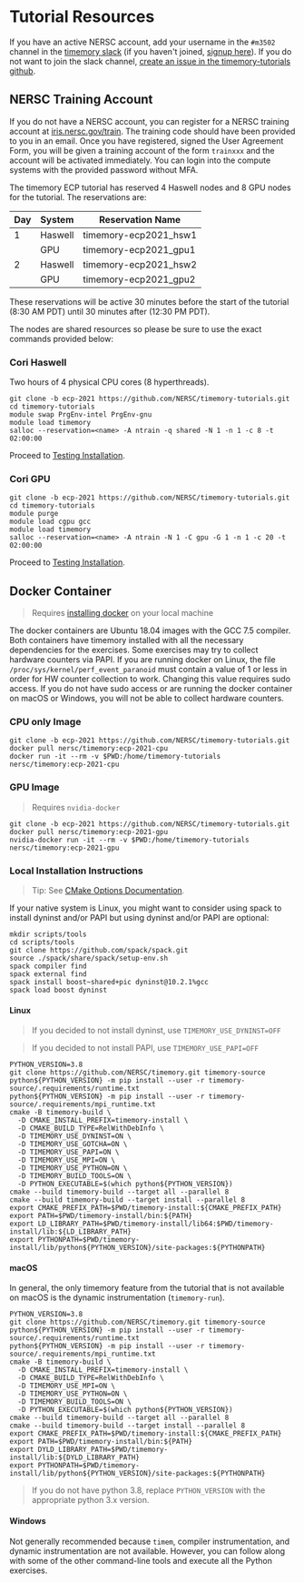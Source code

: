 # Tutorial Resources

If you have an active NERSC account, add your username in the `#m3502` channel in the
[timemory slack](https://timemory.slack.com/)
(if you haven't joined, [signup here](https://join.slack.com/t/timemory/signup)).
If you do not want to join the slack channel,
[create an issue in the timemory-tutorials github](https://github.com/NERSC/timemory-tutorials/issues/new).

## NERSC Training Account

If you do not have a NERSC account,
you can register for a NERSC training account at [iris.nersc.gov/train](https://iris.nersc.gov/train).
The training code should have been provided to you in an email. Once you have registered, signed the
User Agreement Form, you will be given a training account of the form `trainxxx` and the account
will be activated immediately. You can login into the compute systems with the provided password without MFA.

The timemory ECP tutorial has reserved 4 Haswell nodes and 8 GPU nodes for the tutorial. The reservations are:

| Day | System  | Reservation Name      |
| --- | ------- | --------------------- |
| 1   | Haswell | timemory-ecp2021_hsw1 |
|     | GPU     | timemory-ecp2021_gpu1 |
| 2   | Haswell | timemory-ecp2021_hsw2 |
|     | GPU     | timemory-ecp2021_gpu2 |

These reservations will be active 30 minutes before the start of the tutorial (8:30 AM PDT) until 30 minutes after (12:30 PM PDT).

The nodes are shared resources so please be sure to use the exact commands provided below:

### Cori Haswell

Two hours of 4 physical CPU cores (8 hyperthreads).

```console
git clone -b ecp-2021 https://github.com/NERSC/timemory-tutorials.git
cd timemory-tutorials
module swap PrgEnv-intel PrgEnv-gnu
module load timemory
salloc --reservation=<name> -A ntrain -q shared -N 1 -n 1 -c 8 -t 02:00:00
```

Proceed to [Testing Installation](testing.md).

### Cori GPU

```console
git clone -b ecp-2021 https://github.com/NERSC/timemory-tutorials.git
cd timemory-tutorials
module purge
module load cgpu gcc
module load timemory
salloc --reservation=<name> -A ntrain -N 1 -C gpu -G 1 -n 1 -c 20 -t 02:00:00
```

Proceed to [Testing Installation](testing.md).

## Docker Container

> Requires [installing docker](https://docs.docker.com/get-docker/) on your local machine

The docker containers are Ubuntu 18.04 images with the GCC 7.5 compiler.
Both containers have timemory installed with all the necessary dependencies for the exercises.
Some exercises may try to collect hardware counters via PAPI. If you are running docker
on Linux, the file `/proc/sys/kernel/perf_event_paranoid` must contain a value of 1 or less
in order for HW counter collection to work. Changing this value requires sudo access.
If you do not have sudo access or are running the docker container on macOS or Windows,
you will not be able to collect hardware counters.

### CPU only Image

```console
git clone -b ecp-2021 https://github.com/NERSC/timemory-tutorials.git
docker pull nersc/timemory:ecp-2021-cpu
docker run -it --rm -v $PWD:/home/timemory-tutorials nersc/timemory:ecp-2021-cpu
```

### GPU Image

> Requires `nvidia-docker`

```console
git clone -b ecp-2021 https://github.com/NERSC/timemory-tutorials.git
docker pull nersc/timemory:ecp-2021-gpu
nvidia-docker run -it --rm -v $PWD:/home/timemory-tutorials nersc/timemory:ecp-2021-gpu
```

### Local Installation Instructions

> Tip: See [CMake Options Documentation](https://timemory.readthedocs.io/en/develop/installation.html#cmake-options).

If your native system is Linux, you might want to consider using spack to install
dyninst and/or PAPI but using dyninst and/or PAPI are optional:

```console
mkdir scripts/tools
cd scripts/tools
git clone https://github.com/spack/spack.git
source ./spack/share/spack/setup-env.sh
spack compiler find
spack external find
spack install boost~shared+pic dyninst@10.2.1%gcc
spack load boost dyninst
```

#### Linux

> If you decided to not install dyninst, use `TIMEMORY_USE_DYNINST=OFF`

> If you decided to not install PAPI, use `TIMEMORY_USE_PAPI=OFF`

```console
PYTHON_VERSION=3.8
git clone https://github.com/NERSC/timemory.git timemory-source
python${PYTHON_VERSION} -m pip install --user -r timemory-source/.requirements/runtime.txt
python${PYTHON_VERSION} -m pip install --user -r timemory-source/.requirements/mpi_runtime.txt
cmake -B timemory-build \
  -D CMAKE_INSTALL_PREFIX=timemory-install \
  -D CMAKE_BUILD_TYPE=RelWithDebInfo \
  -D TIMEMORY_USE_DYNINST=ON \
  -D TIMEMORY_USE_GOTCHA=ON \
  -D TIMEMORY_USE_PAPI=ON \
  -D TIMEMORY_USE_MPI=ON \
  -D TIMEMORY_USE_PYTHON=ON \
  -D TIMEMORY_BUILD_TOOLS=ON \
  -D PYTHON_EXECUTABLE=$(which python${PYTHON_VERSION})
cmake --build timemory-build --target all --parallel 8
cmake --build timemory-build --target install --parallel 8
export CMAKE_PREFIX_PATH=$PWD/timemory-install:${CMAKE_PREFIX_PATH}
export PATH=$PWD/timemory-install/bin:${PATH}
export LD_LIBRARY_PATH=$PWD/timemory-install/lib64:$PWD/timemory-install/lib:${LD_LIBRARY_PATH}
export PYTHONPATH=$PWD/timemory-install/lib/python${PYTHON_VERSION}/site-packages:${PYTHONPATH}
```

#### macOS

In general, the only timemory feature from the tutorial that is not available on macOS is the dynamic instrumentation (`timemory-run`).

```console
PYTHON_VERSION=3.8
git clone https://github.com/NERSC/timemory.git timemory-source
python${PYTHON_VERSION} -m pip install --user -r timemory-source/.requirements/runtime.txt
python${PYTHON_VERSION} -m pip install --user -r timemory-source/.requirements/mpi_runtime.txt
cmake -B timemory-build \
  -D CMAKE_INSTALL_PREFIX=timemory-install \
  -D CMAKE_BUILD_TYPE=RelWithDebInfo \
  -D TIMEMORY_USE_MPI=ON \
  -D TIMEMORY_USE_PYTHON=ON \
  -D TIMEMORY_BUILD_TOOLS=ON \
  -D PYTHON_EXECUTABLE=$(which python${PYTHON_VERSION})
cmake --build timemory-build --target all --parallel 8
cmake --build timemory-build --target install --parallel 8
export CMAKE_PREFIX_PATH=$PWD/timemory-install:${CMAKE_PREFIX_PATH}
export PATH=$PWD/timemory-install/bin:${PATH}
export DYLD_LIBRARY_PATH=$PWD/timemory-install/lib:${DYLD_LIBRARY_PATH}
export PYTHONPATH=$PWD/timemory-install/lib/python${PYTHON_VERSION}/site-packages:${PYTHONPATH}
```

> If you do not have python 3.8, replace `PYTHON_VERSION` with the appropriate python 3.x version.

#### Windows

Not generally recommended because `timem`, compiler instrumentation, and dynamic instrumentation are not available.
However, you can follow along with some of the other command-line tools and execute all the Python exercises.
